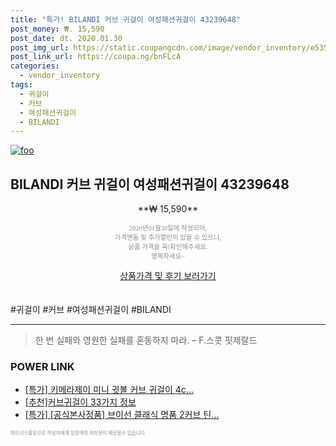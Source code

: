 ```yaml
--- 
title: "특가! BILANDI 커브 귀걸이 여성패션귀걸이 43239648" 
post_money: ₩. 15,590 
post_date: dt. 2020.01.30 
post_img_url: https://static.coupangcdn.com/image/vendor_inventory/e535/6884fe3f5cfe04e2a4130a330bf59d69a203070b0791c2693a23cc7b33cf.jpg 
post_link_url: https://coupa.ng/bnFLcA 
categories: 
  - vendor_inventory 
tags: 
  - 귀걸이 
  - 커브 
  - 여성패션귀걸이 
  - BILANDI 
--- 
```

[![foo](https://static.coupangcdn.com/image/vendor_inventory/e535/6884fe3f5cfe04e2a4130a330bf59d69a203070b0791c2693a23cc7b33cf.jpg)](https://coupa.ng/bnFLcA) 

## BILANDI 커브 귀걸이 여성패션귀걸이 43239648 
<p style="text-align: center;">**₩ 15,590**</p> 
<p style="text-align: center;"><span style="color: #898c8f; font-family: Georgia,Times,serif; font-size: 0.75em;">2020년01월30일에 작성되어, <br>가격변동 및 추가할인이 있을 수 있으니,<br> 상품 가격을 꼭!확인해주세요.<br>행복하세요~</span> 
</p>	 
<div markdown="0" style="text-align: center;"><a href="https://coupa.ng/bnFLcA" class="btn btn--success">상품가격 및 후기 보러가기</a></div> 
<br><br> 
  #귀걸이 #커브 #여성패션귀걸이 #BILANDI 
<hr> 

> 한 번 실패와 영원한 실패를 혼동하지 마라. – F.스콧 핏제랄드 


### POWER LINK

* <a href="https://blog.naver.com/santokki14/221789793778" target="_blank">[특가] 키메라제이 미니 귓볼 커브 귀걸이 4c...</a>
* <a href="https://blog.naver.com/fasyy4321/221789634538" target="_blank">[추천]커브귀걸이 33가지 정보</a>
* <a href="https://blog.naver.com/an0733/221787016985" target="_blank">[특가] [공식본사정품] 브이선 클래식 명품 2커브 틴...</a>

<span style="color: #898c8f; font-family: Georgia,Times,serif; font-size: 0.55em;">파트너스활동으로 작성자에게 일정액의 커미션이 제공될수 있습니다.</span> 
